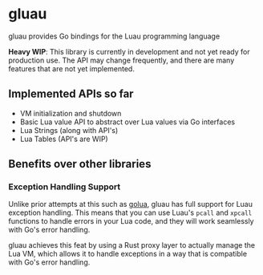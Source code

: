 # gluau

gluau provides Go bindings for the Luau programming language

**Heavy WIP**: This library is currently in development and not yet ready for production use. The API may change frequently, and there are many features that are not yet implemented.

## Implemented APIs so far

- VM initialization and shutdown
- Basic Lua value API to abstract over Lua values via Go interfaces
- Lua Strings (along with API's)
- Lua Tables (API's are WIP)

## Benefits over other libraries

### Exception Handling Support

Unlike prior attempts at this such as [golua](https://github.com/aarzilli/golua), gluau has full support for Luau exception handling. This means that you can use Luau's `pcall` and `xpcall` functions to handle errors in your Lua code, and they will work seamlessly with Go's error handling.

gluau achieves this feat by using a Rust proxy layer to actually manage the Lua VM, which allows it to handle exceptions in a way that is compatible with Go's error handling.